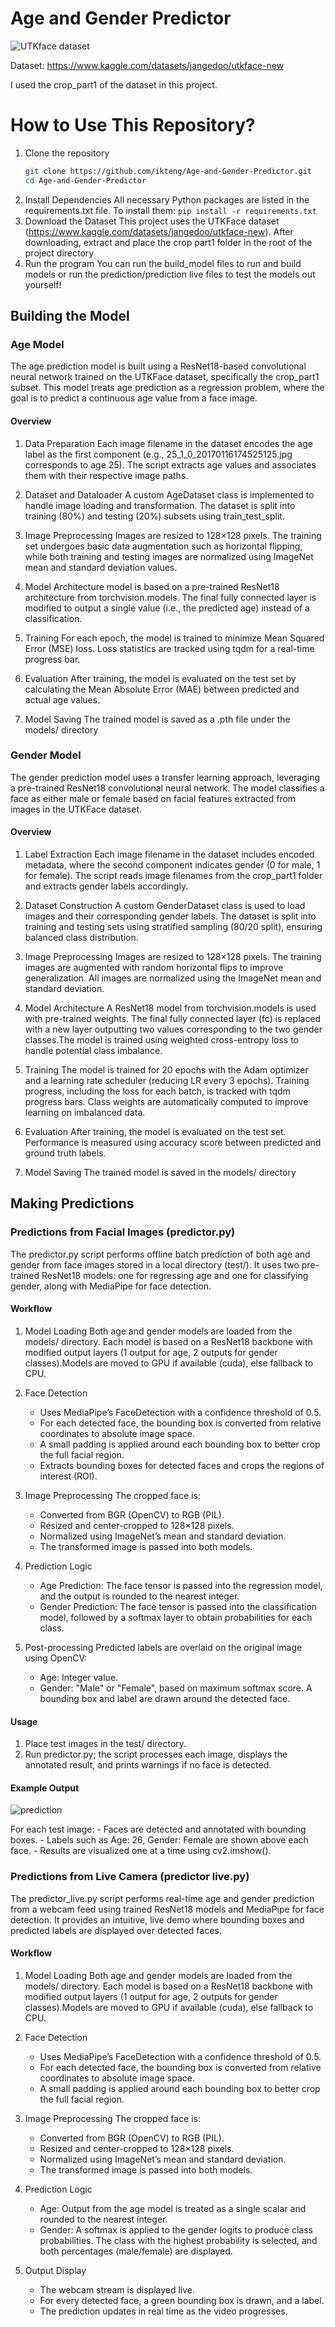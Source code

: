 # Age and Gender Predictor


![UTKface dataset](https://github.com/ikteng/Age-and-Gender-Predictor/blob/aea2f51ddd94cc3d3abf2e661136da0e00d76730/media/Screenshot%202024-05-21%20113638.png)

Dataset: https://www.kaggle.com/datasets/jangedoo/utkface-new

I used the crop_part1 of the dataset in this project.

# How to Use This Repository?
1. Clone the repository
    ```bash
    git clone https://github.com/ikteng/Age-and-Gender-Predictor.git
    cd Age-and-Gender-Predictor
    ```
2. Install Dependencies
    All necessary Python packages are listed in the requirements.txt file. To install them: `pip install -r requirements.txt`
3. Download the Dataset
    This project uses the UTKFace dataset (https://www.kaggle.com/datasets/jangedoo/utkface-new). After downloading, extract and place the crop part1 folder in the root of the project directory
4. Run the program
    You can run the build_model files to run and build models or run the prediction/prediction live files to test the models out yourself!

## Building the Model

### Age Model
The age prediction model is built using a ResNet18-based convolutional neural network trained on the UTKFace dataset, specifically the crop_part1 subset. This model treats age prediction as a regression problem, where the goal is to predict a continuous age value from a face image.

#### Overview
1. Data Preparation
    Each image filename in the dataset encodes the age label as the first component (e.g., 25_1_0_20170116174525125.jpg corresponds to age 25). The script extracts age values and associates them with their respective image paths.

2. Dataset and Dataloader
    A custom AgeDataset class is implemented to handle image loading and transformation. The dataset is split into training (80%) and testing (20%) subsets using train_test_split.

3. Image Preprocessing
    Images are resized to 128×128 pixels. The training set undergoes basic data augmentation such as horizontal flipping, while both training and testing images are normalized using ImageNet mean and standard deviation values.

4. Model Architecture
     model is based on a pre-trained ResNet18 architecture from torchvision.models. The final fully connected layer is modified to output a single value (i.e., the predicted age) instead of a classification.

5. Training
    For each epoch, the model is trained to minimize Mean Squared Error (MSE) loss. Loss statistics are tracked using tqdm for a real-time progress bar.

6. Evaluation
    After training, the model is evaluated on the test set by calculating the Mean Absolute Error (MAE) between predicted and actual age values.

7. Model Saving
    The trained model is saved as a .pth file under the models/ directory

### Gender Model
The gender prediction model uses a transfer learning approach, leveraging a pre-trained ResNet18 convolutional neural network. The model classifies a face as either male or female based on facial features extracted from images in the UTKFace dataset.

#### Overview
1. Label Extraction
    Each image filename in the dataset includes encoded metadata, where the second component indicates gender (0 for male, 1 for female). The script reads image filenames from the crop_part1 folder and extracts gender labels accordingly.

2. Dataset Construction
A custom GenderDataset class is used to load images and their corresponding gender labels. The dataset is split into training and testing sets using stratified sampling (80/20 split), ensuring balanced class distribution.

3. Image Preprocessing
    Images are resized to 128×128 pixels. The training images are augmented with random horizontal flips to improve generalization. All images are normalized using the ImageNet mean and standard deviation.

4. Model Architecture
    A ResNet18 model from torchvision.models is used with pre-trained weights. The final fully connected layer (fc) is replaced with a new layer outputting two values corresponding to the two gender classes.The model is trained using weighted cross-entropy loss to handle potential class imbalance.

5. Training
    The model is trained for 20 epochs with the Adam optimizer and a learning rate scheduler (reducing LR every 3 epochs).
    Training progress, including the loss for each batch, is tracked with tqdm progress bars.
    Class weights are automatically computed to improve learning on imbalanced data.

6. Evaluation
    After training, the model is evaluated on the test set. Performance is measured using accuracy score between predicted and ground truth labels.

7. Model Saving
    The trained model is saved in the models/ directory


## Making Predictions

### Predictions from Facial Images (predictor.py)
The predictor.py script performs offline batch prediction of both age and gender from face images stored in a local directory (test/). It uses two pre-trained ResNet18 models: one for regressing age and one for classifying gender, along with MediaPipe for face detection.

#### Workflow
1. Model Loading
    Both age and gender models are loaded from the models/ directory. Each model is based on a ResNet18 backbone with modified output layers (1 output for age, 2 outputs for gender classes).Models are moved to GPU if available (cuda), else fallback to CPU.

2. Face Detection
    - Uses MediaPipe’s FaceDetection with a confidence threshold of 0.5.
    - For each detected face, the bounding box is converted from relative coordinates to absolute image space.
    - A small padding is applied around each bounding box to better crop the full facial region.
    - Extracts bounding boxes for detected faces and crops the regions of interest (ROI).

3. Image Preprocessing
    The cropped face is:
    - Converted from BGR (OpenCV) to RGB (PIL).
    - Resized and center-cropped to 128×128 pixels.
    - Normalized using ImageNet’s mean and standard deviation.
    - The transformed image is passed into both models.

4. Prediction Logic
    - Age Prediction: The face tensor is passed into the regression model, and the output is rounded to the nearest integer.
    - Gender Prediction: The face tensor is passed into the classification model, followed by a softmax layer to obtain probabilities for each class.

5. Post-processing
    Predicted labels are overlaid on the original image using OpenCV:
    - Age: Integer value.
    - Gender: "Male" or "Female", based on maximum softmax score.
    A bounding box and label are drawn around the detected face.

#### Usage
1. Place test images in the test/ directory.
2. Run predictor.py; the script processes each image, displays the annotated result, and prints warnings if no face is detected.

#### Example Output
![prediction](https://github.com/ikteng/Age-and-Gender-Predictor/blob/aea2f51ddd94cc3d3abf2e661136da0e00d76730/media/Screenshot%202024-05-21%20114127.png)

For each test image:
    - Faces are detected and annotated with bounding boxes.
    - Labels such as Age: 26, Gender: Female are shown above each face.
    - Results are visualized one at a time using cv2.imshow().

### Predictions from Live Camera (predictor live.py)
The predictor_live.py script performs real-time age and gender prediction from a webcam feed using trained ResNet18 models and MediaPipe for face detection. It provides an intuitive, live demo where bounding boxes and predicted labels are displayed over detected faces.

#### Workflow
1. Model Loading
    Both age and gender models are loaded from the models/ directory. Each model is based on a ResNet18 backbone with modified output layers (1 output for age, 2 outputs for gender classes).Models are moved to GPU if available (cuda), else fallback to CPU.

2. Face Detection
    - Uses MediaPipe’s FaceDetection with a confidence threshold of 0.5.
    - For each detected face, the bounding box is converted from relative coordinates to absolute image space.
    - A small padding is applied around each bounding box to better crop the full facial region.

3. Image Preprocessing
    The cropped face is:
    - Converted from BGR (OpenCV) to RGB (PIL).
    - Resized and center-cropped to 128×128 pixels.
    - Normalized using ImageNet’s mean and standard deviation.
    - The transformed image is passed into both models.

4. Prediction Logic
    - Age: Output from the age model is treated as a single scalar and rounded to the nearest integer.
    - Gender: A softmax is applied to the gender logits to produce class probabilities. The class with the highest probability is selected, and both percentages (male/female) are displayed.

5. Output Display
    - The webcam stream is displayed live.
    - For every detected face, a green bounding box is drawn, and a label.
    - The prediction updates in real time as the video progresses.